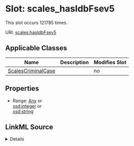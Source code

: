 

# Slot: scales_hasIdbFsev5




This slot occurs 121785 times.


URI: [scales:hasIdbFsev5](http://schemas.scales-okn.org/rdf/scales#hasIdbFsev5)



<!-- no inheritance hierarchy -->





## Applicable Classes

| Name | Description | Modifies Slot |
| --- | --- | --- |
| [ScalesCriminalCase](../classes/ScalesCriminalCase.md) |  |  no  |







## Properties

* Range: [Any](../classes/Any.md)&nbsp;or&nbsp;<br />[xsd:integer](http://www.w3.org/2001/XMLSchema#integer)&nbsp;or&nbsp;<br />[xsd:string](http://www.w3.org/2001/XMLSchema#string)







## LinkML Source

<details>

```yaml
name: scales_hasIdbFsev5
from_schema: okns:scales-kg
rank: 1000
slot_uri: scales:hasIdbFsev5
alias: scales_hasIdbFsev5
domain_of:
- scales_CriminalCase
range: Any
any_of:
- range: integer
- range: string

```
</details>